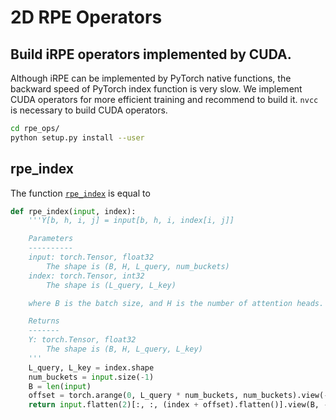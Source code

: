 # 2D RPE Operators

## Build iRPE operators implemented by CUDA.
Although iRPE can be implemented by PyTorch native functions, the backward speed of PyTorch index function is very slow. We implement CUDA operators for more efficient training and recommend to build it. `nvcc` is necessary to build CUDA operators.
```bash
cd rpe_ops/
python setup.py install --user
```

## rpe\_index
The function [`rpe_index`](./rpe_index.py#L5) is equal to
```python
def rpe_index(input, index):
    '''Y[b, h, i, j] = input[b, h, i, index[i, j]]

    Parameters
    ----------
    input: torch.Tensor, float32
        The shape is (B, H, L_query, num_buckets)
    index: torch.Tensor, int32
        The shape is (L_query, L_key)

    where B is the batch size, and H is the number of attention heads.

    Returns
    -------
    Y: torch.Tensor, float32
        The shape is (B, H, L_query, L_key)
    '''
    L_query, L_key = index.shape
    num_buckets = input.size(-1)
    B = len(input)
    offset = torch.arange(0, L_query * num_buckets, num_buckets).view(-1, 1)
    return input.flatten(2)[:, :, (index + offset).flatten()].view(B, -1, L_query, L_key)
```
